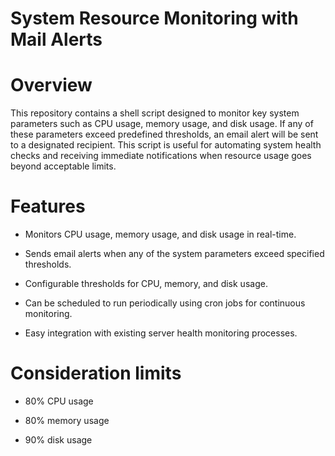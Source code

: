 # System Resource Monitoring with Mail Alerts

# Overview

This repository contains a shell script designed to monitor key system parameters such as CPU usage, memory usage, and disk usage. If any of these parameters exceed predefined thresholds, an email alert will be sent to a designated recipient. This script is useful for automating system health checks and receiving immediate notifications when resource usage goes beyond acceptable limits.

# Features

 * Monitors CPU usage, memory usage, and disk usage in real-time.

 * Sends email alerts when any of the system parameters exceed specified thresholds.

 * Configurable thresholds for CPU, memory, and disk usage.

 * Can be scheduled to run periodically using cron jobs for continuous monitoring.

 * Easy integration with existing server health monitoring processes.

# Consideration limits

 * 80% CPU usage

 * 80% memory usage

 * 90% disk usage 

